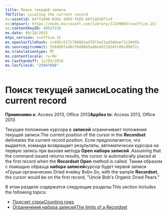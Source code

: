 ```yaml
---
title: Поиск текущей записи
TOCTitle: Locating the current record
ms:assetid: b47fa9d6-0381-3d95-fb85-6bf1dd1071c9
ms:mtpsurl: https://msdn.microsoft.com/library/JJ249865(v=office.15)
ms:contentKeyID: 48547228
ms.date: 09/18/2015
mtps_version: v=office.15
ms.openlocfilehash: cc495c5171788862ad7873e21ad3ddaef113445b
ms.sourcegitcommit: 558d09fad81f8d80b5ad0edd21934fc09c098f2c
ms.translationtype: MT
ms.contentlocale: ru-RU
ms.lasthandoff: 11/03/2018
ms.locfileid: "25947688"
---
```

# <a name="locating-the-current-record"></a><span data-ttu-id="78d43-102">Поиск текущей записи</span><span class="sxs-lookup"><span data-stu-id="78d43-102">Locating the current record</span></span>

<span data-ttu-id="78d43-103">**Применимо к**: Access 2013, Office 2013</span><span class="sxs-lookup"><span data-stu-id="78d43-103">**Applies to**: Access 2013, Office 2013</span></span>

<span data-ttu-id="78d43-104">Текущее положение курсора в **записей** ограничивает положения текущей записи.</span><span class="sxs-lookup"><span data-stu-id="78d43-104">The current position of the cursor in the **Recordset** delineates the current record position.</span></span> <span data-ttu-id="78d43-105">Если предполагается, что выдается, команда возвращает результаты, автоматически курсора на первую запись при вызове метода **Open** **набора записей** .</span><span class="sxs-lookup"><span data-stu-id="78d43-105">Assuming that the command issued returns results, the cursor is automatically placed at the first record when the **Recordset** **Open** method is called.</span></span> <span data-ttu-id="78d43-106">Таким образом с помощью образца **набора записей**курсор будет первой записи «Груши органических Dried ячейку Bob».</span><span class="sxs-lookup"><span data-stu-id="78d43-106">So, with the sample **Recordset**, the cursor would be on the first record, "Uncle Bob's Organic Dried Pears."</span></span>

<span data-ttu-id="78d43-107">В этом разделе содержатся следующие разделы:</span><span class="sxs-lookup"><span data-stu-id="78d43-107">This section includes the following topics:</span></span>

- [<span data-ttu-id="78d43-108">Подсчет строк</span><span class="sxs-lookup"><span data-stu-id="78d43-108">Counting rows</span></span>](counting-rows.md)
- [<span data-ttu-id="78d43-109">Ограничения набора записей</span><span class="sxs-lookup"><span data-stu-id="78d43-109">The limits of a Recordset</span></span>](the-limits-of-a-recordset.md)